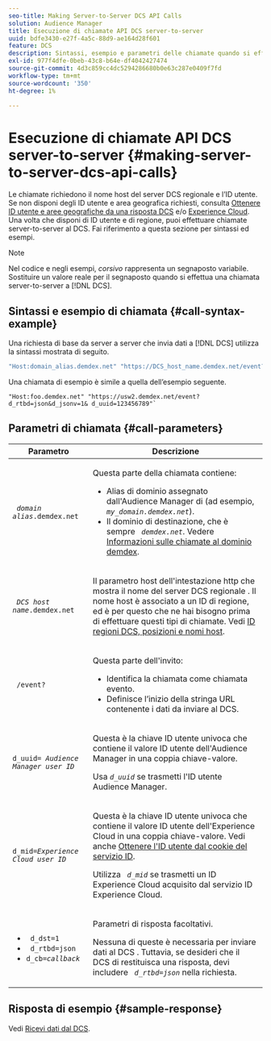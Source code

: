 ```yaml
---
seo-title: Making Server-to-Server DCS API Calls
solution: Audience Manager
title: Esecuzione di chiamate API DCS server-to-server
uuid: bdfe3430-e27f-4a5c-88d9-ae164d28f601
feature: DCS
description: Sintassi, esempio e parametri delle chiamate quando si effettuano chiamate API DCS server-to-server
exl-id: 977f4dfe-0beb-43c8-b64e-df4042427474
source-git-commit: 4d3c859cc4dc5294286680b0e63c287e0409f7fd
workflow-type: tm+mt
source-wordcount: '350'
ht-degree: 1%

---
```


# Esecuzione di chiamate API DCS server-to-server {#making-server-to-server-dcs-api-calls}

Le chiamate richiedono il nome host del server DCS regionale e l’ID utente. Se non disponi degli ID utente e area geografica richiesti, consulta [Ottenere ID utente e aree geografiche da una risposta DCS](/help/using/api/dcs-intro/dcs-s2s/dcs-aam-ids.md) e/o [Experience Cloud](/help/using/api/dcs-intro/dcs-s2s/dcs-mcid-ids.md). Una volta che disponi di ID utente e di regione, puoi effettuare chiamate server-to-server al DCS. Fai riferimento a questa sezione per sintassi ed esempi.

>[!NOTE]
>
>Nel codice e negli esempi, *corsivo* rappresenta un segnaposto variabile. Sostituire un valore reale per il segnaposto quando si effettua una chiamata server-to-server a [!DNL DCS].

## Sintassi e esempio di chiamata {#call-syntax-example}

Una richiesta di base da server a server che invia dati a [!DNL DCS] utilizza la sintassi mostrata di seguito.

```js
"Host:domain_alias.demdex.net" "https://DCS_host_name.demdex.net/event?d_rtbd=json&d_jsonv=1&d_uuid=userID
```

Una chiamata di esempio è simile a quella dell’esempio seguente.

```
"Host:foo.demdex.net" "https://usw2.demdex.net/event?d_rtbd=json&d_jsonv=1& d_uuid=123456789"`
```

## Parametri di chiamata {#call-parameters}

<table id="table_3AF4466009B64F0C9CBE7904A4096E0C"> 
 <thead> 
  <tr> 
   <th colname="col1" class="entry"> Parametro </th> 
   <th colname="col2" class="entry"> Descrizione </th> 
  </tr> 
 </thead>
 <tbody> 
  <tr> 
   <td colname="col1"> <p><code> <i>domain alias</i>.demdex.net</code> </p> </td> 
   <td colname="col2"> <p>Questa parte della chiamata contiene: </p> <p> 
     <ul id="ul_3EDA9C7BA6794D06BCB07A75A9BD2372"> 
      <li id="li_74624CA78D6F4536A8164AE1FA1DECB9">Alias di dominio assegnato dall'Audience Manager </span> di <span class="keyword"> (ad esempio, <i><code> my_domain.demdex.net</code></i>). </li> 
      <li id="li_08ABE91CA247403AA480B3FB4BEF83BA">Il dominio di destinazione, che è sempre <i><code> demdex.net</code></i>. Vedere <a href="../../../reference/demdex-calls.md"> Informazioni sulle chiamate al dominio demdex</a>. </li> 
     </ul> </p> </td> 
  </tr> 
  <tr> 
   <td colname="col1"> <p><code> <i>DCS host name</i>.demdex.net</code> </p> </td> 
   <td colname="col2"> <p>Il parametro host dell'intestazione http che mostra il nome del server DCS</span> regionale <span class="wintitle">. Il nome host è associato a un ID di regione, ed è per questo che ne hai bisogno prima di effettuare questi tipi di chiamate. Vedi <a href="../../../api/dcs-intro/dcs-api-reference/dcs-regions.md"> ID regioni DCS, posizioni e nomi host</a>. </p> </td> 
  </tr> 
  <tr> 
   <td colname="col1"> <p><code> /event?</code> </p> </td> 
   <td colname="col2"> <p>Questa parte dell'invito: </p> <p> 
     <ul id="ul_6332444A305A4F12A7CBE471CA508516"> 
      <li id="li_1C5C111B2B0E4621B3FC0C20D6516041">Identifica la chiamata come chiamata evento. </li> 
      <li id="li_DBCE9B1C70604A629ECD7AC0A9052198">Definisce l’inizio della stringa URL contenente i dati da inviare al DCS. </li> 
     </ul> </p> </td> 
  </tr> 
  <tr> 
   <td colname="col1"> <p><code>d_uuid= <i>Audience Manager user ID</i></code> </p> </td> 
   <td colname="col2"> <p>Questa è la chiave ID utente univoca che contiene il valore ID utente dell'Audience Manager <span class="keyword"></span> in una coppia chiave-valore. </p> <p>Usa <code><i>d_uuid</i></code> se trasmetti l'ID utente <span class="keyword"> Audience Manager</span>. </p> </td>
  </tr> 
  <tr> 
   <td colname="col1"> <p><code>d_mid=<i>Experience Cloud user ID</i></code> </p> </td> 
   <td colname="col2"> <p>Questa è la chiave ID utente univoca che contiene il valore ID utente dell'Experience Cloud <span class="keyword"></span> in una coppia chiave-valore. Vedi anche <a href="../../../api/dcs-intro/dcs-s2s/dcs-mcid-ids.md#get-user-ids-from-service-cookie"> Ottenere l'ID utente dal cookie del servizio ID</a>. </p> <p>Utilizza <i><code> d_mid</code></i> se trasmetti un ID <span class="keyword"> Experience Cloud</span> acquisito dal servizio ID <span class="keyword"> Experience Cloud</span>. </p> </td> 
  </tr> 
  <tr> 
   <td colname="col1"> <p> 
     <ul id="ul_36E2C1A0538D4D2C94DFC1335720A524"> 
      <li id="li_8902EED431CE4F0189A94868FA52DB1F"><code> d_dst=1</code> </li> 
      <li id="li_4B6B29499D444E31808DE0A9AA0442D0"><code> d_rtbd=json</code> </li> 
      <li id="li_3430CD0438604B83BE6437E6EC480816"><code>d_cb=<i>callback</i></code> </li> 
     </ul> </p> </td> 
   <td colname="col2"> <p>Parametri di risposta facoltativi. </p> <p> Nessuna di queste è necessaria per inviare dati al DCS <span class="wintitle"></span>. Tuttavia, se desideri che il DCS</span> di <span class="wintitle"> restituisca una risposta, devi includere <i><code> d_rtbd=json</code></i> nella richiesta. </p> </td> 
  </tr> 
 </tbody> 
</table>

## Risposta di esempio {#sample-response}

Vedi [Ricevi dati dal DCS](../../../api/dcs-intro/dcs-event-calls/dcs-url-receive.md).
